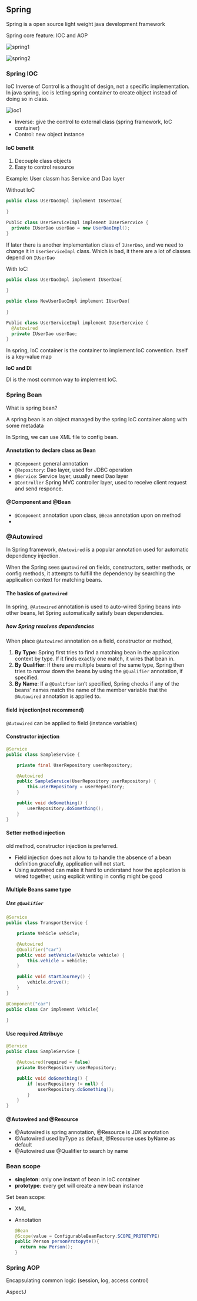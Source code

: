 ## Spring

Spring is a open source light weight java development framework

Spring core feature: IOC and AOP

![spring1](./pictures/spring1.png)

![spring2](./pictures/spring2.png)



### Spring IOC

IoC Inverse of Control is a thought of design, not a specific implementation. In java spring, ioc is letting spring container to create object instead of doing so in class.

![ioc1](./pictures/ioc1.png)

* Inverse: give the control to external class (spring framework, IoC container)
* Control: new object instance



#### IoC benefit

1. Decouple class objects
2. Easy to control resource

Example: User classm has Service and Dao layer

Without IoC

```java
public class UserDaoImpl implement IUserDao{
  
}
```

```java
Public class UserServiceImpl implement IUserSercvice {
  private IUserDao userDao = new UserDaoImpl();
}
```

If later there is another implementation class of `IUserDao`, and we need to change it in `UserServiceImpl` class. Which is bad, it there are a lot of classes depend on `IUserDao`



With IoC:

```java
public class UserDaoImpl implement IUserDao{
  
}
```

```java
public class NewUserDaoImpl implement IUserDao{
  
}
```

```java
Public class UserServiceImpl implement IUserSercvice {
  @Autowired
  private IUserDao userDao;
}
```



In spring, IoC container is the container to implement IoC convention. Itself is a key-value map



**IoC and DI**

DI is the most common way to implement IoC.



### Spring Bean

What is spring bean?

A spring bean is an object managed by the spring IoC container along with some metadata

In Spring, we can use XML file to config bean.



#### Annotation to declare class as Bean

* `@Component` general annotation
* `@Repository`: Dao layer, used for JDBC operation
* `@Service`: Service layer, usually need Dao layer
* `@Controller` Spring MVC controller layer, used to receive client request and send responce.



#### @Component and @Bean

* `@Component` annotation upon class, `@Bean` annotation upon on method
* 





### @Autowired

In Spring framework, `@Autowired` is a popular annotation used for automatic dependency injection.

When the Spring sees `@Autowired` on fields, constructors, setter methods, or config methods, it attempts to fulfill the dependency by searching the application context for matching beans.



####  The basics of `@Autowired`

In spring, `@Autowired` annotation is used to auto-wired Spring beans into other beans, let Spring automatically satisfy bean dependencies. 



##### how Spring resolves dependencies

When place `@Autowired` annotation on a field, constructor or method,

1. **By Type:** Spring first tries to find a matching bean in the application context by type. If it finds exactly one match, it wires that bean in.
2. **By Qualifier**: If there are multiple beans of the same type, Spring then tries to narrow down the beans by using the `@Qualifier` annotation, if specified.
3. **By Name**: If a `@Qualifier` isn’t specified, Spring checks if any of the beans’ names match the name of the member variable that the `@Autowired` annotation is applied to.



#### field injection(not recommend)

`@Autowired` can be applied to field (instance variables)



#### Constructor injection

```java
@Service
public class SampleService {

    private final UserRepository userRepository;

    @Autowired
    public SampleService(UserRepository userRepository) {
        this.userRepository = userRepository;
    }

    public void doSomething() {
        userRepository.doSomething();
    }
}
```



#### Setter method injection

old method, constructor injection is preferred.



* Field injection does not allow to to handle the absence of a bean definition gracefully, application will not start.
* Using autowired can make it hard to understand how the application is wired together, using explicit writing in config might be good





#### Multiple Beans same type

##### Use `@Qualifier`

```java
@Service
public class TransportService {

    private Vehicle vehicle;

    @Autowired
    @Qualifier("car")
    public void setVehicle(Vehicle vehicle) {
        this.vehicle = vehicle;
    }

    public void startJourney() {
        vehicle.drive();
    }
}
```

```java
@Component("car")
public class Car implement Vehicle{
  
}
```



#### Use required Attribuye

```java
@Service
public class SampleService {

    @Autowired(required = false)
    private UserRepository userRepository;

    public void doSomething() {
        if (userRepository != null) {
            userRepository.doSomething();
        }
    }
}
```



#### @Autowired and @Resource

* @Autowired is spring annotation, @Resource is JDK annotation
* @Autowired used byType as default, @Resource uses byName as default
* @Autowired use @Qualifier to search by name 





### Bean scope

* **singleton**: only one instant of bean in IoC container
* **prototype**: every get will create a new bean instance



Set bean scope:

* XML

* Annotation

  ```java
  @Bean
  @Scope(value = ConfigurableBeanFactory.SCOPE_PROTOTYPE)
  public Person personProtopyte(){
    return new Person();
  }
  ```

  



### Spring AOP

Encapsulating common logic (session, log, access control)

AspectJ











